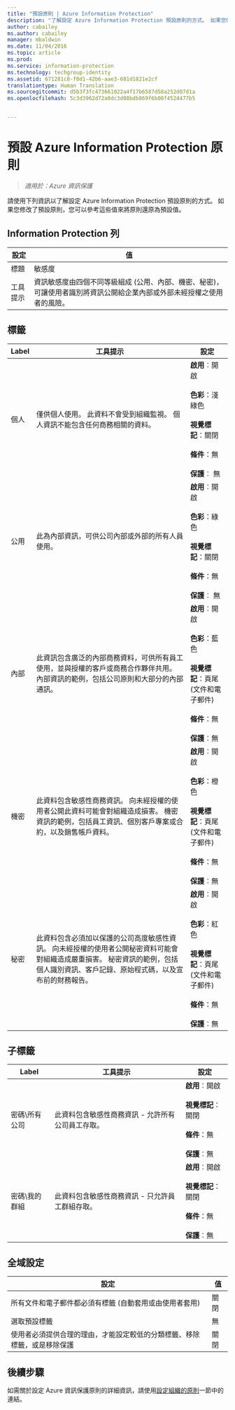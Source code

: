 ```yaml
---
title: "預設原則 | Azure Information Protection"
description: "了解設定 Azure Information Protection 預設原則的方式。 如果您修改了預設原則，您可以參考這些值來將原則還原為預設值。"
author: cabailey
ms.author: cabailey
manager: mbaldwin
ms.date: 11/04/2016
ms.topic: article
ms.prod: 
ms.service: information-protection
ms.technology: techgroup-identity
ms.assetid: 671281c8-f0d1-42b6-aae3-681d1821e2cf
translationtype: Human Translation
ms.sourcegitcommit: d5b3f3fc473661022a4f17b6587d58a252d07d1a
ms.openlocfilehash: 5c3d3962d72a0dc3d08bdb869f6b00f4524477b5


---
```


# <a name="the-default-azure-information-protection-policy"></a>預設 Azure Information Protection 原則

>*適用於：Azure 資訊保護*

請使用下列資訊以了解設定 Azure Information Protection 預設原則的方式。 如果您修改了預設原則，您可以參考這些值來將原則還原為預設值。

## <a name="information-protection-bar"></a>Information Protection 列

|設定|值|
|-------------------------------|---------------------------|
|標題|敏感度|
|工具提示|資訊敏感度由四個不同等級組成 (公用、內部、機密、秘密)，可讓使用者識別將資訊公開給企業內部或外部未經授權之使用者的風險。|

## <a name="labels"></a>標籤

|Label|工具提示|設定|
|-------------------------------|---------------------------|-----------------|
|個人|僅供個人使用。 此資料不會受到組織監視。 個人資訊不能包含任何商務相關的資料。|**啟用**︰開啟 <br /><br />**色彩**：淺綠色<br /><br />**視覺標記**：關閉 <br /><br />**條件**：無<br /><br />**保護**︰ 無|
|公用|此為內部資訊，可供公司內部或外部的所有人員使用。|**啟用**︰開啟 <br /><br />**色彩**：綠色<br /><br />**視覺標記**：關閉<br /><br />**條件**：無<br /><br />**保護**︰ 無|
|內部|此資訊包含廣泛的內部商務資料，可供所有員工使用，並與授權的客戶或商務合作夥伴共用。 內部資訊的範例，包括公司原則和大部分的內部通訊。|**啟用**︰開啟 <br /><br />**色彩**：藍色 <br /><br />**視覺標記**：頁尾 (文件和電子郵件)<br /><br />**條件**：無<br /><br />**保護**︰無|
|機密|此資料包含敏感性商務資訊。 向未經授權的使用者公開此資料可能會對組織造成損害。 機密資訊的範例，包括員工資訊、個別客戶專案或合約，以及銷售帳戶資料。|**啟用**︰開啟 <br /><br />**色彩**：橙色<br /><br />**視覺標記**：頁尾 (文件和電子郵件)<br /><br />**條件**：無<br /><br />**保護**︰無|
|秘密|此資料包含必須加以保護的公司高度敏感性資訊。 向未經授權的使用者公開秘密資料可能會對組織造成嚴重損害。 秘密資訊的範例，包括個人識別資訊、客戶記錄、原始程式碼，以及宣布前的財務報告。|**啟用**︰開啟 <br /><br />**色彩**：紅色<br /><br />**視覺標記**：頁尾 (文件和電子郵件)<br /><br />**條件**：無<br /><br />**保護**︰無|

## <a name="sublabels"></a>子標籤

|Label|工具提示|設定|
|-------------------------------|---------------------------|-----------------|
|密碼\所有公司|此資料包含敏感性商務資訊 - 允許所有公司員工存取。|**啟用**︰開啟 <br /><br />**視覺標記**：關閉<br /><br />**條件**：無<br /><br />**保護**︰無|
|密碼\我的群組|此資料包含敏感性商務資訊 - 只允許員工群組存取。|**啟用**︰開啟 <br /><br />**視覺標記**：關閉<br /><br />**條件**：無<br /><br />**保護**︰無|

## <a name="global-settings"></a>全域設定

|設定|值|
|-------------------------------|---------------------------|
|所有文件和電子郵件都必須有標籤 (自動套用或由使用者套用)|關閉|
|選取預設標籤|無|
|使用者必須提供合理的理由，才能設定較低的分類標籤、移除標籤，或是移除保護|關閉|


## <a name="next-steps"></a>後續步驟

如需關於設定 Azure 資訊保護原則的詳細資訊，請使用[設定組織的原則](configure-policy.md#configuring-your-organizations-policy)一節中的連結。 



<!--HONumber=Nov16_HO1-->


